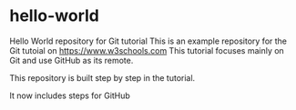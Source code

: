 # hello-world
Hello World repository for Git tutorial
This is an example repository for the Git tutoial on https://www.w3schools.com
This tutorial focuses mainly on Git and use GitHub as its remote.

This repository is built step by step in the tutorial.


It now includes steps for GitHub
